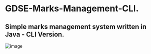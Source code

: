 # GDSE-Marks-Management-CLI.




## Simple marks management system written in Java - CLI Version.






![image](https://user-images.githubusercontent.com/115478137/226293587-2c664cf2-09a5-46a0-ba29-ae40e4139d15.png)

